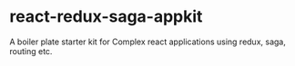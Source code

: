# react-redux-saga-appkit
A boiler plate starter kit for Complex react applications using redux, saga, routing etc.
